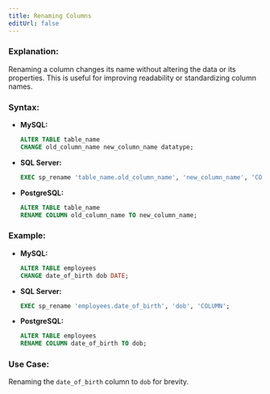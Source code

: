 ```yaml
---
title: Renaming Columns
editUrl: false
---
```


### **Explanation:**

Renaming a column changes its name without altering the data or its properties. This is useful for improving readability or standardizing column names.

### **Syntax:**

* **MySQL:**
  ```sql
  ALTER TABLE table_name
  CHANGE old_column_name new_column_name datatype;
  ```
* **SQL Server:**
  ```sql
  EXEC sp_rename 'table_name.old_column_name', 'new_column_name', 'COLUMN';
  ```
* **PostgreSQL:**
  ```sql
  ALTER TABLE table_name
  RENAME COLUMN old_column_name TO new_column_name;
  ```

### **Example:**

* **MySQL:**
  ```sql
  ALTER TABLE employees
  CHANGE date_of_birth dob DATE;
  ```
* **SQL Server:**
  ```sql
  EXEC sp_rename 'employees.date_of_birth', 'dob', 'COLUMN';
  ```
* **PostgreSQL:**
  ```sql
  ALTER TABLE employees
  RENAME COLUMN date_of_birth TO dob;
  ```

### **Use Case:**

Renaming the `date_of_birth` column to `dob` for brevity.
